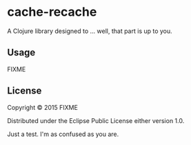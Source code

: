 # cache-recache

A Clojure library designed to ... well, that part is up to you.

## Usage

FIXME


## License

Copyright © 2015 FIXME

Distributed under the Eclipse Public License either version 1.0.

Just a test. I'm as confused as you are.
